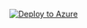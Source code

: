 [![Deploy to Azure](https://aka.ms/deploytoazurebutton)](https://portal.azure.com/#create/Microsoft.Template/uri/https%3A%2F%2Fraw.githubusercontent.com%2Fprnz13%2FARM-Templates%2Fmain%2FCreate%20a%20VM%2FCreate%20a%20APP%20VM%20for%20Production%20Servers%2Fappvm.json)
